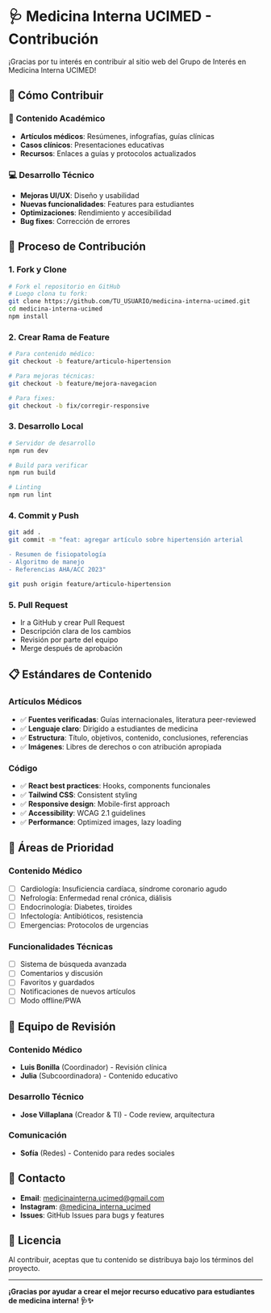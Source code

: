 # 🩺 Medicina Interna UCIMED - Contribución

¡Gracias por tu interés en contribuir al sitio web del Grupo de Interés en Medicina Interna UCIMED!

## 🤝 Cómo Contribuir

### 📝 **Contenido Académico**
- **Artículos médicos**: Resúmenes, infografías, guías clínicas
- **Casos clínicos**: Presentaciones educativas
- **Recursos**: Enlaces a guías y protocolos actualizados

### 💻 **Desarrollo Técnico**
- **Mejoras UI/UX**: Diseño y usabilidad
- **Nuevas funcionalidades**: Features para estudiantes
- **Optimizaciones**: Rendimiento y accesibilidad
- **Bug fixes**: Corrección de errores

## 🔄 **Proceso de Contribución**

### 1. **Fork y Clone**
```bash
# Fork el repositorio en GitHub
# Luego clona tu fork:
git clone https://github.com/TU_USUARIO/medicina-interna-ucimed.git
cd medicina-interna-ucimed
npm install
```

### 2. **Crear Rama de Feature**
```bash
# Para contenido médico:
git checkout -b feature/articulo-hipertension

# Para mejoras técnicas:
git checkout -b feature/mejora-navegacion

# Para fixes:
git checkout -b fix/corregir-responsive
```

### 3. **Desarrollo Local**
```bash
# Servidor de desarrollo
npm run dev

# Build para verificar
npm run build

# Linting
npm run lint
```

### 4. **Commit y Push**
```bash
git add .
git commit -m "feat: agregar artículo sobre hipertensión arterial

- Resumen de fisiopatología
- Algoritmo de manejo
- Referencias AHA/ACC 2023"

git push origin feature/articulo-hipertension
```

### 5. **Pull Request**
- Ir a GitHub y crear Pull Request
- Descripción clara de los cambios
- Revisión por parte del equipo
- Merge después de aprobación

## 📋 **Estándares de Contenido**

### **Artículos Médicos**
- ✅ **Fuentes verificadas**: Guías internacionales, literatura peer-reviewed
- ✅ **Lenguaje claro**: Dirigido a estudiantes de medicina
- ✅ **Estructura**: Título, objetivos, contenido, conclusiones, referencias
- ✅ **Imágenes**: Libres de derechos o con atribución apropiada

### **Código**
- ✅ **React best practices**: Hooks, components funcionales
- ✅ **Tailwind CSS**: Consistent styling
- ✅ **Responsive design**: Mobile-first approach
- ✅ **Accessibility**: WCAG 2.1 guidelines
- ✅ **Performance**: Optimized images, lazy loading

## 🎯 **Áreas de Prioridad**

### **Contenido Médico**
- [ ] Cardiología: Insuficiencia cardíaca, síndrome coronario agudo
- [ ] Nefrología: Enfermedad renal crónica, diálisis
- [ ] Endocrinología: Diabetes, tiroides
- [ ] Infectología: Antibióticos, resistencia
- [ ] Emergencias: Protocolos de urgencias

### **Funcionalidades Técnicas**
- [ ] Sistema de búsqueda avanzada
- [ ] Comentarios y discusión
- [ ] Favoritos y guardados
- [ ] Notificaciones de nuevos artículos
- [ ] Modo offline/PWA

## 👥 **Equipo de Revisión**

### **Contenido Médico**
- **Luis Bonilla** (Coordinador) - Revisión clínica
- **Julia** (Subcoordinadora) - Contenido educativo

### **Desarrollo Técnico**
- **Jose Villaplana** (Creador & TI) - Code review, arquitectura

### **Comunicación**
- **Sofía** (Redes) - Contenido para redes sociales

## 📧 **Contacto**

- **Email**: medicinainterna.ucimed@gmail.com
- **Instagram**: [@medicina_interna_ucimed](https://instagram.com/medicina_interna_ucimed)
- **Issues**: GitHub Issues para bugs y features

## 📄 **Licencia**

Al contribuir, aceptas que tu contenido se distribuya bajo los términos del proyecto.

---

**¡Gracias por ayudar a crear el mejor recurso educativo para estudiantes de medicina interna! 🩺✨**

